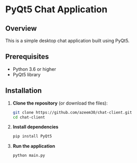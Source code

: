 # PyQt5 Chat Application

## Overview
This is a simple desktop chat application built using PyQt5.

## Prerequisites
- Python 3.6 or higher
- PyQt5 library

## Installation
1. **Clone the repository** (or download the files):
   ```bash
   git clone https://github.com/azeem30/chat-client.git
   cd chat-client

2. **Install dependencies**
   ```bash
   pip install PyQt5

3. **Run the application**
   ```bash
   python main.py
